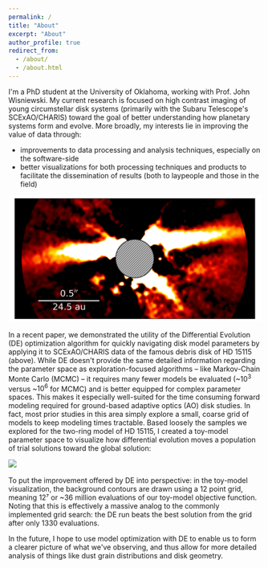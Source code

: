 ```yaml
---
permalink: /
title: "About"
excerpt: "About"
author_profile: true
redirect_from: 
  - /about/
  - /about.html
---
```

I'm a PhD student at the University of Oklahoma, working with Prof. John Wisniewski. My current research is focused on high contrast imaging of young circumstellar disk systems (primarily with the Subaru Telescope's SCExAO/CHARIS) toward the goal of better understanding how planetary systems form and evolve.  More broadly, my interests lie in improving the value of data through:

- improvements to data processing and analysis techniques, especially on the software-side
- better visualizations for both processing techniques and products to facilitate the dissemination of results (both to laypeople and those in the field)

![](images/HD15115.png)

In a recent paper, we demonstrated the utility of the Differential Evolution (DE) optimization algorithm for quickly navigating disk model parameters by applying it  to SCExAO/CHARIS data of the famous debris disk of HD 15115 (above). While DE doesn't provide the same detailed information regarding the parameter space as exploration-focused algorithms – like Markov-Chain Monte Carlo (MCMC) – it requires many fewer models be evaluated (~$10^3$ versus ~$10^6$ for MCMC) and is better equipped for complex parameter spaces. This makes it especially well-suited for the time consuming forward modeling required for ground-based adaptive optics (AO) disk studies. In fact, most prior studies in this area simply explore a small, coarse grid of models to keep modeling times tractable. Based loosely the samples we explored for the two-ring model of HD 15115, I created a toy-model parameter space to visualize how differential evolution moves a population of trial solutions toward the global solution:

![](images/toymodel_de.gif)

To put the improvement offered by DE into perspective: in the toy-model visualization, the background contours are drawn using a 12 point grid, meaning 12⁷ or ~36 million evaluations of our toy-model objective function. Noting that this is effectively a massive analog to the commonly implemented grid search: the DE run beats the best solution from the grid after only 1330 evaluations.

In the future, I hope to use model optimization with DE to enable us to form a clearer picture of what we've observing, and thus allow for more detailed analysis of things like dust grain distributions and disk geometry.

 
